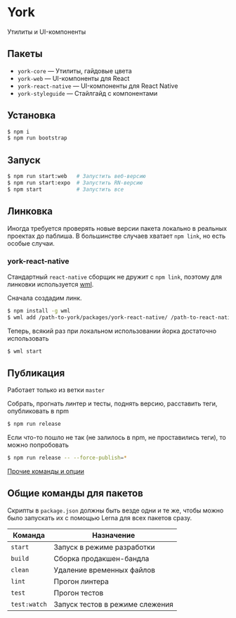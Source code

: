 # York

Утилиты и UI-компоненты

## Пакеты

- `york-core` — Утилиты, гайдовые цвета
- `york-web` — UI-компоненты для React
- `york-react-native` — UI-компоненты для React Native
- `york-styleguide` — Стайлгайд с компонентами

## Установка

```sh
$ npm i
$ npm run bootstrap
```

## Запуск

```sh
$ npm run start:web   # Запустить веб-версию
$ npm run start:expo  # Запустить RN-версию
$ npm start           # Запустить все
```

## Линковка

Иногда требуется проверять новые версии пакета локально в реальных проектах до паблиша. В большинстве случаев хватает `npm link`, но есть особые случаи.

### york-react-native

Стандартный `react-native` сборщик не дружит с `npm link`, поэтому для линковки используется [wml](https://github.com/wix/wml).

Сначала создадим линк.

```sh
$ npm install -g wml
$ wml add /path-to-york/packages/york-react-native/ /path-to-react-native-app/node_modules/@qlean/york-react-native
```

Теперь, всякий раз при локальном использовании йорка достаточно использовать

```sh
$ wml start
```

## Публикация

Работает только из ветки `master`

Собрать, прогнать линтер и тесты, поднять версию, расставить теги, опубликовать в npm

```sh
$ npm run release
```

Если что-то пошло не так (не залилось в npm, не проставились теги), то можно попробовать

```sh
$ npm run release -- --force-publish=*
```

[Прочие команды и опции](https://github.com/lerna/lerna/tree/2.x#commands)

## Общие команды для пакетов

Скрипты в `package.json` должны быть везде одни и те же, чтобы можно было запускать их с помощью Lerna для всех пакетов сразу.

| Команда      | Назначение                      |
| ------------ | ------------------------------- |
| `start`      | Запуск в режиме разработки      |
| `build`      | Сборка продакшен-бандла         |
| `clean`      | Удаление временных файлов       |
| `lint`       | Прогон линтера                  |
| `test`       | Прогон тестов                   |
| `test:watch` | Запуск тестов в режиме слежения |
